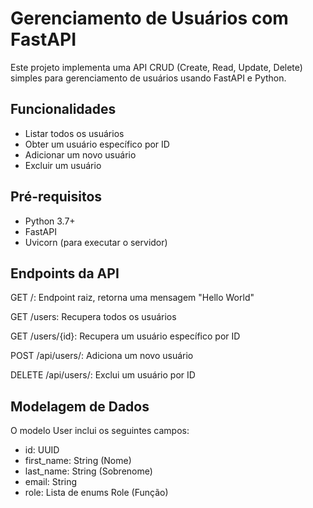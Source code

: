 # Gerenciamento de Usuários com FastAPI

Este projeto implementa uma API CRUD (Create, Read, Update, Delete) simples para gerenciamento de usuários usando FastAPI e Python.

## Funcionalidades

- Listar todos os usuários
- Obter um usuário específico por ID
- Adicionar um novo usuário
- Excluir um usuário

## Pré-requisitos

- Python 3.7+
- FastAPI
- Uvicorn (para executar o servidor)

## Endpoints da API

GET /: Endpoint raiz, retorna uma mensagem "Hello World"

GET /users: Recupera todos os usuários

GET /users/{id}: Recupera um usuário específico por ID

POST /api/users/: Adiciona um novo usuário

DELETE /api/users/: Exclui um usuário por ID

## Modelagem de Dados

O modelo User inclui os seguintes campos:

- id: UUID
- first_name: String (Nome)
- last_name: String (Sobrenome)
- email: String
- role: Lista de enums Role (Função)
